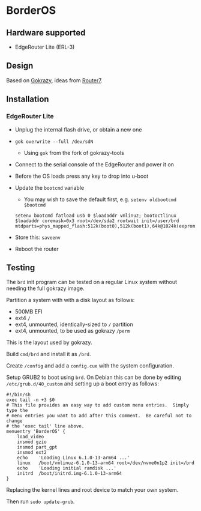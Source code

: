 # BorderOS

## Hardware supported

- EdgeRouter Lite (ERL-3)

## Design

Based on [Gokrazy](https://gokrazy.org/), ideas from [Router7](https://router7.org/).

## Installation

### EdgeRouter Lite

- Unplug the internal flash drive, or obtain a new one
- `gok overwrite --full /dev/sdN`
  - Using `gok` from the fork of gokrazy-tools
- Connect to the serial console of the EdgeRouter and power it on
- Before the OS loads press any key to drop into u-boot
- Update the `bootcmd` variable
  - You may wish to save the default first, e.g. `setenv oldbootcmd $bootcmd`

  ```
  setenv bootcmd fatload usb 0 $loadaddr vmlinuz; bootoctlinux $loadaddr coremask=0x3 root=/dev/sda2 rootwait init=/user/brd mtdparts=phys_mapped_flash:512k(boot0),512k(boot1),64k@1024k(eeprom)
  ```
- Store this: `saveenv`
- Reboot the router

## Testing

The `brd` init program can be tested on a regular Linux system without needing the full gokrazy image.

Partition a system with with a disk layout as follows:

- 500MB EFI
- ext4 `/`
- ext4, unmounted, identically-sized to `/` partition
- ext4, unmounted, to be used as gokrazy `/perm`

This is the layout used by gokrazy.

Build `cmd/brd` and install it as `/brd`.

Create `/config` and add a `config.cue` with the system configuration.

Setup GRUB2 to boot using `brd`. On Debian this can be done by editing `/etc/grub.d/40_custom` and setting up a boot entry as follows:

```
#!/bin/sh
exec tail -n +3 $0
# This file provides an easy way to add custom menu entries.  Simply type the
# menu entries you want to add after this comment.  Be careful not to change
# the 'exec tail' line above.
menuentry 'BorderOS' {
	load_video
	insmod gzio
	insmod part_gpt
	insmod ext2
	echo	'Loading Linux 6.1.0-13-arm64 ...'
	linux	/boot/vmlinuz-6.1.0-13-arm64 root=/dev/nvme0n1p2 init=/brd
	echo	'Loading initial ramdisk ...'
	initrd	/boot/initrd.img-6.1.0-13-arm64
}
```

Replacing the kernel lines and root device to match your own system.

Then run `sudo update-grub`.
